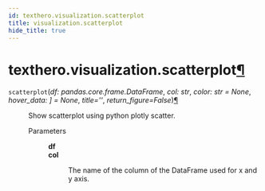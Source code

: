 ```yaml
---
id: texthero.visualization.scatterplot
title: visualization.scatterplot
hide_title: true
---
```


<div>
<div class="section" id="texthero-visualization-scatterplot">
<h1>texthero.visualization.scatterplot<a class="headerlink" href="#texthero-visualization-scatterplot" title="Permalink to this headline">¶</a></h1>
<dl class="py function">
<dt id="texthero.visualization.scatterplot">
<code class="sig-name descname">scatterplot</code><span class="sig-paren">(</span><em class="sig-param"><span class="n">df</span><span class="p">:</span> <span class="n">pandas.core.frame.DataFrame</span></em>, <em class="sig-param"><span class="n">col</span><span class="p">:</span> <span class="n">str</span></em>, <em class="sig-param"><span class="n">color</span><span class="p">:</span> <span class="n">str</span> <span class="o">=</span> <span class="default_value">None</span></em>, <em class="sig-param"><span class="n">hover_data</span><span class="p">:</span> <span class="n"><span class="p">]</span></span> <span class="o">=</span> <span class="default_value">None</span></em>, <em class="sig-param"><span class="n">title</span><span class="o">=</span><span class="default_value">''</span></em>, <em class="sig-param"><span class="n">return_figure</span><span class="o">=</span><span class="default_value">False</span></em><span class="sig-paren">)</span><a class="headerlink" href="#texthero.visualization.scatterplot" title="Permalink to this definition">¶</a></dt>
<dd><p>Show scatterplot using python plotly scatter.</p>
<dl class="field-list simple">
<dt class="field-odd">Parameters</dt>
<dd class="field-odd"><dl class="simple">
<dt><strong>df</strong></dt><dd></dd>
<dt><strong>col</strong></dt><dd><p>The name of the column of the DataFrame used for x and y axis.</p>
</dd>
</dl>
</dd>
</dl>
</dd></dl>
</div>
</div>